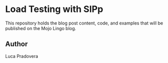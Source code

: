 # Load Testing with SIPp

This repository holds the blog post content, code, and examples that will be published on the Mojo Lingo blog.

## Author

Luca Pradovera